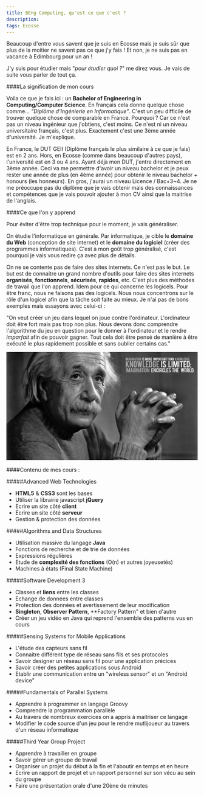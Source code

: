 ```yaml
---
title: BEng Computing, qu'est ce que c'est ?
description: 
tags: Ecosse 
---
```

Beaucoup d'entre vous savent que je suis en Ecosse mais je suis sûr que plus de la moitier ne savent pas ce que j'y fais ! 
Et non, je ne suis pas en vacance à Edimbourg pour un an ! 

J'y suis pour étudier mais "*pour étudier quoi ?*" me direz vous. 
Je vais de suite vous parler de tout ça. 

####La signification de mon cours

Voila ce que je fais ici : un **Bachelor of Engineering in Computing/Computer Science**. En français cela donne quelque chose comme... *"Diplôme d'Ingénierie en Informatique"*. C'est un peu difficile de trouver quelque chose de comparable en France. Pourquoi ? Car ce n'est pas un niveau ingénieur que j'obtiens, c'est moins. Ce n'est ni un niveau universitaire français, c'est plus. Exactement c'est une 3ème année d'université. Je m'explique. 

En France, le DUT GEII (Diplôme français le plus similaire à ce que je fais) est en 2 ans. Hors, en Ecosse (comme dans beaucoup d'autres pays), l'université est en 3 ou 4 ans. Ayant déjà mon DUT, j'entre directement en 3ème année. Ceci va me permettre d'avoir un niveau bachelor et je peux rester une année de plus (en 4ème année) pour obtenir le niveau bachelor + honours (les honneurs). 
En gros, j'aurai un niveau Licence / Bac+3~4. Je ne me préoccupe pas du diplôme que je vais obtenir mais des connaissances et compétences que je vais pouvoir ajouter à mon CV ainsi que la maitrise de l'anglais. 

####Ce que l'on y apprend

Pour éviter d'être trop technique pour le moment, je vais généraliser. 

On étudie l'informatique en générale. Par informatique, je cible le **domaine du Web** (conception de site internet) et le **domaine du logiciel** (créer des programmes informatiques). C'est à mon goût trop généralisé, c'est pourquoi je vais vous redire ça avec plus de détails. 

On ne se contente pas de faire des sites internets. Ce n'est pas le but. Le but est de connaitre un grand nombre d'outils pour faire des sites internets **organisés**, **fonctionnels**, **sécurisés**, **rapides**, etc. C'est plus des méthodes de travail que l'on apprend. 
Idem pour ce qui concerne les logicels. Pour être franc, nous ne faisons pas des logicels. Nous nous concentrons sur le rôle d'un logicel afin que la tâche soit faite au mieux. Je n'ai pas de bons exemples mais essayons avec celui-ci : 

"On veut créer un jeu dans lequel on joue contre l'ordinateur. L'ordinateur doit être fort mais pas trop non plus. Nous devons donc comprendre l'algorithme du jeu en question pour le donner à l'ordinateur et le rendre *imparfait* afin de pouvoir gagner. Tout cela doit être pensé de manière à être exécuté le plus rapidement possible et sans oublier certains cas."

<img src="/files/albert.jpg" title="Albert Einstein" />

####Contenu de mes cours :

#####Advanced Web Technologies

- **HTML5** & **CSS3** sont les bases
- Utiliser la librairie javascript **jQuery**
- Ecrire un site côté **client**
- Ecrire un site côté **serveur**
- Gestion & protection des données

#####Algorithms and Data Structures

- Utilisation massive du langage **Java**
- Fonctions de recherche et de trie de données
- Expressions régulières
- Etude de **complexité des fonctions** (O(n) et autres joyeusetés)
- Machines à états (Final State Machine)

#####Software Development 3

- Classes et **liens** entre les classes
- Echange de données entre classes
- Protection des données et avertissement de leur modification
- **Singleton**, **Observer Pattern**, **Factory Pattern" et bien d'autre
- Créer un jeu vidéo en Java qui reprend l'ensemble des patterns vus en cours

#####Sensing Systems for Mobile Applications

- L'étude des capteurs sans fil
- Connaitre différent type de réseau sans fils et ses protocoles
- Savoir designer un réseau sans fil pour une application précices
- Savoir créer des petites applications sous Android
- Etablir une communication entre un "wireless sensor" et un "Android device"

#####Fundamentals of Parallel Systems

- Apprendre à programmer en langage Groovy
- Comprendre la programmation parallèle
- Au travers de nombreux exercices on a appris à maitriser ce langage
- Modifier le code source d'un jeu pour le rendre mutlijoueur au travers d'un réseau informatique

#####Third Year Group Project

- Apprendre à travailler en groupe
- Savoir gérer un groupe de travail
- Organiser un projet du début à la fin et l'aboutir en temps et en heure
- Ecrire un rapport de projet et un rapport personnel sur son vécu au sein du groupe
- Faire une présentation orale d'une 20ène de minutes

